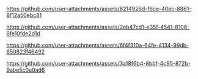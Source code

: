 

https://github.com/user-attachments/assets/8214926d-f6ce-40ec-8861-8f12a50ebc81



https://github.com/user-attachments/assets/2eb47cd1-e35f-4541-8106-6fe10fde2d1d



https://github.com/user-attachments/assets/6f4f310a-64fe-4134-99db-850823f46492


https://github.com/user-attachments/assets/3a18f6b4-8bbf-4c95-872b-9abe5c0e0ad6






